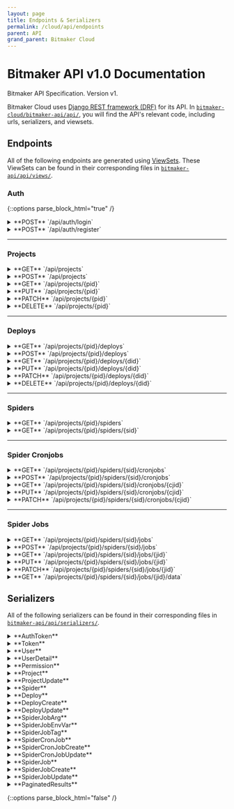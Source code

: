 ```yaml
---
layout: page
title: Endpoints & Serializers
permalink: /cloud/api/endpoints
parent: API
grand_parent: Bitmaker Cloud
---
```


# Bitmaker API v1.0 Documentation
Bitmaker API Specification. Version v1.

Bitmaker Cloud uses [Django REST framework (DRF)](https://www.django-rest-framework.org/) for its API.
In [`bitmaker-cloud/bitmaker-api/api/`](https://github.com/bitmakerla/bitmaker-cloud/tree/main/bitmaker-api/api/),
you will find the API's relevant code, including urls, serializers, and viewsets.

## Endpoints

All of the following endpoints are generated using [ViewSets](https://www.django-rest-framework.org/api-guide/viewsets/).
These ViewSets can be found in their corresponding files in [`bitmaker-api/api/views/`](https://github.com/bitmakerla/bitmaker-cloud/tree/main/bitmaker-api/api/views).

### Auth

{::options parse_block_html="true" /}

<details>
<summary markdown="span">**POST** `/api/auth/login`</summary>

#### **Description**
Login.

##### **Parameters**

| Name | Located in | Required | Schema |
| ---- | ---------- | -------- | ---- |
| data | body | Yes | [AuthToken](#authtoken) |

##### **Responses**

| Code | Schema |
| ---- | ------ |
| 200 | [Token](#token) |

</details>

<details>
<summary markdown="span">**POST** `/api/auth/register`</summary>

#### **Description**
Register.

#### **Method:** POST

##### **Parameters**

| Name | Located in | Required | Schema |
| ---- | ---------- | -------- | ---- |
| data | body | Yes | [User](#user) |

##### **Responses**

| Code | Schema |
| ---- | ------ |
| 200 | [Token](#token) |

</details>

---

### Projects

<details>
<summary markdown="span">**GET** `/api/projects`</summary>

#### **Description**
List projects.

#### **Method:** GET

##### **Parameters**

| Name | Located in | Description | Required | Schema |
| ---- | ---------- | ----------- | -------- | ---- |
| page | query | A page number within the paginated result set. | No | integer |
| page_size | query | Number of results to return per page. | No | integer |

##### **Responses**

| Code | Schema |
| ---- | ------ |
| 200 | [PaginatedResults](#paginatedresults)[[Project](#project)] |

</details>

<details>
<summary markdown="span">**POST** `/api/projects`</summary>

#### **Description**
Create project.

#### **Method:** POST

##### **Parameters**

| Name | Located in | Required | Schema |
| ---- | ---------- | -------- | ---- |
| data | body | Yes | [Project](#project) |

##### **Responses**

| Code | Schema |
| ---- | ------ |
| 201 | [Project](#project) |

</details>

<details>
<summary markdown="span">**GET** `/api/projects/{pid}`</summary>

#### **Description**
Get project.

#### **Method:** GET

##### **Parameters**

| Name | Located in | Required | Schema |
| ---- | ---------- | -------- | ---- |
| pid | path | Yes | string |

##### **Responses**

| Code | Schema |
| ---- | ------ |
| 200 | [Project](#project) |

</details>

<details>
<summary markdown="span">**PUT** `/api/projects/{pid}`</summary>

#### **Description**
Update project.

#### **Method:** PUT

Update Project information

##### **Parameters**

| Name | Located in | Required | Schema |
| ---- | ---------- | -------- | ---- |
| pid | path | Yes | string |
| data | body | Yes | [ProjectUpdate](#projectupdate) |

##### **Responses**

| Code | Schema |
| ---- | ------ |
| 200 | [ProjectUpdate](#projectupdate) |

</details>

<details>
<summary markdown="span">**PATCH** `/api/projects/{pid}`</summary>

#### **Description**
Partial update project.

#### **Method:** PATCH

##### **Parameters**

| Name | Located in | Required | Schema |
| ---- | ---------- | -------- | ---- |
| pid | path | Yes | string |
| data | body | Yes | [Project](#project) |

##### **Responses**

| Code | Schema |
| ---- | ------ |
| 200 | [Project](#project) |

</details>

<details>
<summary markdown="span">**DELETE** `/api/projects/{pid}`</summary>

#### **Description**
Delete project.

#### **Method:** DELETE

##### **Parameters**

| Name | Located in | Required | Schema |
| ---- | ---------- | -------- | ---- |
| pid | path | Yes | string |

##### **Responses**

| Code |
| ---- |
| 204 |

</details>

---

### Deploys

<details>
<summary markdown="span">**GET** `/api/projects/{pid}/deploys`</summary>

#### **Description**
List project deploys.

#### **Method:** GET

##### **Parameters**

| Name | Located in | Description | Required | Schema |
| ---- | ---------- | ----------- | -------- | ---- |
| pid | path |  | Yes | string |
| page | query | A page number within the paginated result set. | No | integer |
| page_size | query | Number of results to return per page. | No | integer |

##### **Responses**

| Code | Schema |
| ---- | ------ |
| 200 | [PaginatedResults](#paginatedresults)[[Deploy](#deploy)] |

</details>

<details>
<summary markdown="span">**POST** `/api/projects/{pid}/deploys`</summary>

#### **Description**
Create project deploy.

#### **Method:** POST

Create a new Deploy

##### **Parameters**

| Name | Located in | Required | Schema |
| ---- | ---------- | -------- | ---- |
| pid | path | Yes | string |
| data | body | Yes | [DeployCreate](#deploycreate) |

##### **Responses**

| Code | Schema |
| ---- | ------ |
| 201 | [DeployCreate](#deploycreate) |

</details>

<details>
<summary markdown="span">**GET** `/api/projects/{pid}/deploys/{did}`</summary>

#### **Description**
Create project deploy.

#### **Method:** GET

##### **Parameters**

| Name | Located in | Description | Required | Schema |
| ---- | ---------- | ----------- | -------- | ---- |
| did | path | A unique integer value identifying this deploy. | Yes | integer |
| pid | path |  | Yes | string |

##### **Responses**

| Code | Schema |
| ---- | ------ |
| 200 | [Deploy](#deploy) |

</details>

<details>
<summary markdown="span">**PUT** `/api/projects/{pid}/deploys/{did}`</summary>

#### **Description**
Update project deploy.

#### **Method:** PUT

##### **Parameters**

| Name | Located in | Description | Required | Schema |
| ---- | ---------- | ----------- | -------- | ---- |
| did | path | A unique integer value identifying this deploy. | Yes | integer |
| pid | path |  | Yes | string |
| data | body |  | Yes | [DeployUpdate](#deployupdate) |

##### **Responses**

| Code | Schema |
| ---- | ------ |
| 200 | [DeployUpdate](#deployupdate) |

</details>

<details>
<summary markdown="span">**PATCH** `/api/projects/{pid}/deploys/{did}`</summary>

#### **Description**
Partial update project deploy.

#### **Method:** PATCH

##### **Parameters**

| Name | Located in | Description | Required | Schema |
| ---- | ---------- | ----------- | -------- | ---- |
| did | path | A unique integer value identifying this deploy. | Yes | integer |
| pid | path |  | Yes | string |
| data | body |  | Yes | [Deploy](#deploy) |

##### **Responses**

| Code | Schema |
| ---- | ------ |
| 200 | [Deploy](#deploy) |

</details>

<details>
<summary markdown="span">**DELETE** `/api/projects/{pid}/deploys/{did}`</summary>

#### **Description**
Delete project deploy.

#### **Method:** DELETE

##### **Parameters**

| Name | Located in | Description | Required | Schema |
| ---- | ---------- | ----------- | -------- | ---- |
| did | path | A unique integer value identifying this deploy. | Yes | integer |
| pid | path |  | Yes | string |

##### **Responses**

| Code |
| ---- |
| 204 |

</details>

---

### Spiders

<details>
<summary markdown="span">**GET** `/api/projects/{pid}/spiders`</summary>

#### **Description**
List project spiders.

#### **Method:** GET

##### **Parameters**

| Name | Located in | Description | Required | Schema |
| ---- | ---------- | ----------- | -------- | ---- |
| pid | path |  | Yes | string |
| page | query | A page number within the paginated result set. | No | integer |
| page_size | query | Number of results to return per page. | No | integer |

##### **Responses**

| Code | Schema |
| ---- | ------ |
| 200 | [PaginatedResults](#paginatedresults)[[Spider](#spider)] |

</details>

<details>
<summary markdown="span">**GET** `/api/projects/{pid}/spiders/{sid}`</summary>

#### **Description**
Get project spider.

#### **Method:** GET

##### **Parameters**

| Name | Located in | Required | Schema |
| ---- | ---------- | -------- | ---- |
| pid | path | Yes | string |
| sid | path | Yes | string |

##### **Responses**

| Code | Schema |
| ---- | ------ |
| 200 | [Spider](#spider) |

</details>

---

### Spider Cronjobs

<details>
<summary markdown="span">**GET** `/api/projects/{pid}/spiders/{sid}/cronjobs`</summary>

#### **Description**
List spider cronjobs.

#### **Method:** GET

##### **Parameters**

| Name | Located in | Description | Required | Schema |
| ---- | ---------- | ----------- | -------- | ---- |
| pid | path |  | Yes | string |
| sid | path |  | Yes | string |
| tag | query | Cronjob tag. | No | string |
| page | query | A page number within the paginated result set. | No | integer |
| page_size | query | Number of results to return per page. | No | integer |

##### **Responses**

| Code | Schema |
| ---- | ------ |
| 200 | [PaginatedResults](#paginatedresults)[[SpiderCronjob](#spidercronjob)] |

</details>

<details>
<summary markdown="span">**POST** `/api/projects/{pid}/spiders/{sid}/cronjobs`</summary>

#### **Description**
Create spider cronjob.

#### **Method:** POST

##### **Parameters**

| Name | Located in | Required | Schema |
| ---- | ---------- | -------- | ---- |
| pid | path | Yes | string |
| sid | path | Yes | string |
| data | body | Yes | [SpiderCronJobCreate](#spidercronjobcreate) |

##### **Responses**

| Code | Schema |
| ---- | ------ |
| 201 | [SpiderCronJobCreate](#spidercronjobcreate) |

</details>

<details>
<summary markdown="span">**GET** `/api/projects/{pid}/spiders/{sid}/cronjobs/{cjid}`</summary>

#### **Description**
Get spider cronjob.

#### **Method:** GET

##### **Parameters**

| Name | Located in | Required | Schema |
| ---- | ---------- | -------- | ---- |
| cjid | path | Yes | string |
| pid | path | Yes | string |
| sid | path | Yes | string |

##### **Responses**

| Code | Schema |
| ---- | ------ |
| 200 | [SpiderCronJob](#spidercronjob) |

</details>

<details>
<summary markdown="span">**PUT** `/api/projects/{pid}/spiders/{sid}/cronjobs/{cjid}`</summary>

#### **Description**
Update spider cronjob.

#### **Method:** PUT

##### **Parameters**

| Name | Located in | Required | Schema |
| ---- | ---------- | -------- | ---- |
| cjid | path | Yes | string |
| pid | path | Yes | string |
| sid | path | Yes | string |
| data | body | Yes | [SpiderCronJobUpdate](#spidercronjobupdate) |

##### **Responses**

| Code | Schema |
| ---- | ------ |
| 200 | [SpiderCronJobUpdate](#spidercronjobupdate) |

</details>

<details>
<summary markdown="span">**PATCH** `/api/projects/{pid}/spiders/{sid}/cronjobs/{cjid}`</summary>

#### **Description**
Partial update spider cronjob.

#### **Method:** PATCH

##### **Parameters**

| Name | Located in | Required | Schema |
| ---- | ---------- | -------- | ---- |
| cjid | path | Yes | string |
| pid | path | Yes | string |
| sid | path | Yes | string |
| data | body | Yes | [SpiderCronJob](#spidercronjob) |

##### **Responses**

| Code | Schema |
| ---- | ------ |
| 200 | [SpiderCronJob](#spidercronjob) |

</details>

---

### Spider Jobs

<details>
<summary markdown="span">**GET** `/api/projects/{pid}/spiders/{sid}/jobs`</summary>

#### **Description**
List spider jobs.

#### **Method:** GET

##### **Parameters**

| Name | Located in | Description | Required | Schema |
| ---- | ---------- | ----------- | -------- | ---- |
| pid | path |  | Yes | string |
| sid | path |  | Yes | string |
| cronjob | query | Cronjob | No | number |
| status | query | Job status | No | string |
| tag | query | Job tag | No | string |
| page | query | A page number within the paginated result set. | No | integer |
| page_size | query | Number of results to return per page. | No | integer |

##### **Responses**

| Code | Schema |
| ---- | ------ |
| 200 | [PaginatedResults](#paginatedresults)[[SpiderJob](#spiderjob)] |

</details>

<details>
<summary markdown="span">**POST** `/api/projects/{pid}/spiders/{sid}/jobs`</summary>

#### **Description**
Create spider job.

#### **Method:** POST

##### **Parameters**

| Name | Located in | Required | Schema |
| ---- | ---------- | -------- | ---- |
| pid | path | Yes | string |
| sid | path | Yes | string |
| data | body | Yes | [SpiderJobCreate](#spiderjobcreate) |
| async | query | No | boolean |

##### **Responses**

| Code | Schema |
| ---- | ------ |
| 201 | [SpiderJobCreate](#spiderjobcreate) |

</details>

<details>
<summary markdown="span">**GET** `/api/projects/{pid}/spiders/{sid}/jobs/{jid}`</summary>

#### **Description**
Get spider job.

#### **Method:** GET

##### **Parameters**

| Name | Located in | Description | Required | Schema |
| ---- | ---------- | ----------- | -------- | ---- |
| jid | path | A unique integer value identifying this spider job. | Yes | integer |
| pid | path |  | Yes | string |
| sid | path |  | Yes | string |

##### **Responses**

| Code | Schema |
| ---- | ------ |
| 200 | [SpiderJob](#spiderjob) |

</details>

<details>
<summary markdown="span">**PUT** `/api/projects/{pid}/spiders/{sid}/jobs/{jid}`</summary>

#### **Description**
Update spider job.

#### **Method:** PUT

##### **Parameters**

| Name | Located in | Description | Required | Schema |
| ---- | ---------- | ----------- | -------- | ---- |
| jid | path | A unique integer value identifying this spider job. | Yes | integer |
| pid | path |  | Yes | string |
| sid | path |  | Yes | string |
| data | body |  | Yes | [SpiderJobUpdate](#spiderjobupdate) |

##### **Responses**

| Code | Schema |
| ---- | ------ |
| 200 | [SpiderJobUpdate](#spiderjobupdate) |

</details>

<details>
<summary markdown="span">**PATCH** `/api/projects/{pid}/spiders/{sid}/jobs/{jid}`</summary>

#### **Description**
Partial update spider job.

#### **Method:** PATCH

##### **Parameters**

| Name | Located in | Description | Required | Schema |
| ---- | ---------- | ----------- | -------- | ---- |
| jid | path | A unique integer value identifying this spider job. | Yes | integer |
| pid | path |  | Yes | string |
| sid | path |  | Yes | string |
| data | body |  | Yes | [SpiderJob](#spiderjob) |

##### **Responses**

| Code | Schema |
| ---- | ------ |
| 200 | [SpiderJob](#spiderjob) |

</details>

<details>
<summary markdown="span">**GET** `/api/projects/{pid}/spiders/{sid}/jobs/{jid}/data`</summary>

#### **Description**
Get job data.

#### **Method:** GET

##### **Parameters**

| Name | Located in | Description | Required | Schema |
| ---- | ---------- | ----------- | -------- | ---- |
| jid | path |  | Yes | string |
| pid | path |  | Yes | string |
| sid | path |  | Yes | string |
| page | query | A page number within the paginated result set. | No | integer |
| page_size | query | Number of results to return per page. | No | integer |
| type | query | Spider job data type. | No | string |

##### **Responses**

| Code | Schema |
| ---- | ------ |
| 200 | [PaginatedResults](#paginatedresults)[] |

</details>

## Serializers

All of the following serializers can be found in their corresponding files
in [`bitmaker-api/api/serializers/`](https://github.com/bitmakerla/bitmaker-cloud/tree/main/bitmaker-api/api/serializers).

<details>
<summary markdown="span" id="authtoken">**AuthToken**</summary>

| Name | Type | Required |
| ---- | ---- | -------- |
| username | string | Yes |
| password | string | Yes |

</details>

<details>
<summary markdown="span" id="token">**Token**</summary>

| Name | Type | Required |
| ---- | ---- | -------- |
| user | string | No |
| key | string | Yes |

</details>

<details>
<summary markdown="span" id="user">**User**</summary>

| Name | Type | Description | Required |
| ---- | ---- | ----------- | -------- |
| id | integer |  | No |
| email | string (email) |  | No |
| username | string | Required. 150 characters or fewer. Letters, digits and @/./+/-/_ only. | Yes |
| password | string |  | Yes |

</details>

<details>
<summary markdown="span" id="userdetail">**UserDetail**</summary>

| Name | Type | Description | Required |
| ---- | ---- | ----------- | -------- |
| username | string | Required. 150 characters or fewer. Letters, digits and @/./+/-/_ only. | Yes |
| email | string (email) |  | No |

</details>

<details>
<summary markdown="span" id="permission">**Permission**</summary>

| Name | Type | Description | Required |
| ---- | ---- | ----------- | -------- |
| user | [UserDetail](#userdetail) |  | No |
| permission | string | _Enum:_ `"EDITOR"`, `"VIEWER"`, `"OWNER"` | No |

</details>

<details>
<summary markdown="span" id="project">**Project**</summary>

| Name | Type | Required |
| ---- | ---- | -------- |
| pid | string (uuid) | No |
| name | string | Yes |
| container_image | string | No |
| users | [ [Permission](#permission) ] | No |

</details>

<details>
<summary markdown="span" id="projectupdate">**ProjectUpdate**</summary>

| Name | Type | Description | Required |
| ---- | ---- | ----------- | -------- |
| pid | string (uuid) |  | No |
| name | string |  | Yes |
| users | [ [UserDetail](#userdetail) ] |  | No |
| email | string (email) |  | No |
| action | string | _Enum:_ `"remove"`, `"add"` | No |
| permission | string | _Enum:_ `"EDITOR"`, `"VIEWER"` | No |

</details>

<details>
<summary markdown="span" id="spider">**Spider**</summary>

| Name | Type | Required |
| ---- | ---- | -------- |
| sid | integer | No |
| name | string | Yes |
| project | string (uuid) | Yes |

</details>

<details>
<summary markdown="span" id="deploy">**Deploy**</summary>

| Name | Type | Description | Required |
| ---- | ---- | ----------- | -------- |
| did | integer |  | No |
| project | string (uuid) |  | Yes |
| user | [UserDetail](#userdetail) |  | Yes |
| status | string | _Enum:_ `"SUCCESS"`, `"BUILDING"`, `"FAILURE"`, `"CANCELED"` | No |
| spiders | [ [Spider](#spider) ] |  | No |
| created | dateTime |  | No |

</details>

<details>
<summary markdown="span" id="deploycreate">**DeployCreate**</summary>

| Name | Type | Description | Required |
| ---- | ---- | ----------- | -------- |
| did | integer |  | No |
| status | string | _Enum:_ `"SUCCESS"`, `"BUILDING"`, `"FAILURE"`, `"CANCELED"` | No |
| created | dateTime |  | No |
| project_zip | string (uri) |  | No |

</details>

<details>
<summary markdown="span" id="deployupdate">**DeployUpdate**</summary>

| Name | Type | Description | Required |
| ---- | ---- | ----------- | -------- |
| did | integer |  | No |
| status | string | _Enum:_ `"SUCCESS"`, `"BUILDING"`, `"FAILURE"`, `"CANCELED"` | No |
| spiders_names | [ string ] |  | No |

</details>

<details>
<summary markdown="span" id="spiderjobarg">**SpiderJobArg**</summary>

| Name | Type | Required |
| ---- | ---- | -------- |
| name | string | Yes |
| value | string | Yes |

</details>

<details>
<summary markdown="span" id="spiderjobenvvar">**SpiderJobEnvVar**</summary>

| Name | Type | Required |
| ---- | ---- | -------- |
| name | string | Yes |
| value | string | Yes |

</details>

<details>
<summary markdown="span" id="spiderjobtag">**SpiderJobTag**</summary>

| Name | Type | Required |
| ---- | ---- | -------- |
| name | string | Yes |

</details>

<details>
<summary markdown="span" id="spidercronjob">**SpiderCronJob**</summary>

| Name | Type | Description | Required |
| ---- | ---- | ----------- | -------- |
| cjid | integer |  | No |
| spider | integer |  | Yes |
| created | dateTime |  | No |
| name | string |  | No |
| cargs | [ [SpiderJobArg](#spiderjobarg) ] |  | No |
| cenv_vars | [ [SpiderJobEnvVar](#spiderjobenvvar) ] |  | No |
| ctags | [ [SpiderJobTag](#spiderjobtag) ] |  | No |
| schedule | string |  | No |
| status | string | _Enum:_ `"ACTIVE"`, `"DISABLED"` | No |
| unique_collection | boolean |  | No |

</details>

<details>
<summary markdown="span" id="spidercronjobcreate">**SpiderCronJobCreate**</summary>

| Name | Type | Required |
| ---- | ---- | -------- |
| cjid | integer | No |
| name | string | No |
| cargs | [ [SpiderJobArg](#spiderjobarg) ] | No |
| cenv_vars | [ [SpiderJobEnvVar](#spiderjobenvvar) ] | No |
| ctags | [ [SpiderJobTag](#spiderjobtag) ] | No |
| schedule | string | No |
| unique_collection | boolean | No |

</details>

<details>
<summary markdown="span" id="spidercronjobupdate">**SpiderCronJobUpdate**</summary>

| Name | Type | Description | Required |
| ---- | ---- | ----------- | -------- |
| cjid | integer |  | No |
| status | string | _Enum:_ `"ACTIVE"`, `"DISABLED"` | No |
| schedule | string |  | No |
| unique_collection | boolean |  | No |

</details>

<details>
<summary markdown="span" id="spiderjob">**SpiderJob**</summary>

| Name | Type | Required |
| ---- | ---- | -------- |
| jid | integer | No |
| spider | integer | Yes |
| created | dateTime | No |
| name | string | No |
| args | [ [SpiderJobArg](#spiderjobarg) ] | No |
| env_vars | [ [SpiderJobEnvVar](#spiderjobenvvar) ] | No |
| tags | [ [SpiderJobTag](#spiderjobtag) ] | No |
| job_status | string | No |
| cronjob | integer | No |

</details>

<details>
<summary markdown="span" id="spiderjobcreate">**SpiderJobCreate**</summary>

| Name | Type | Required |
| ---- | ---- | -------- |
| jid | integer | No |
| name | string | No |
| args | [ [SpiderJobArg](#spiderjobarg) ] | No |
| env_vars | [ [SpiderJobEnvVar](#spiderjobenvvar) ] | No |
| tags | [ [SpiderJobTag](#spiderjobtag) ] | No |
| job_status | string | No |
| cronjob | integer | No |

</details>

<details>
<summary markdown="span" id="spiderjobupdate">**SpiderJobUpdate**</summary>

| Name | Type | Description | Required |
| ---- | ---- | ----------- | -------- |
| jid | integer |  | No |
| status | string | _Enum:_ `"IN_QUEUE"`, `"WAITING"`, `"RUNNING"`, `"STOPPED"`, `"INCOMPLETE"`, `"CANCELLED"`, `"COMPLETED"`, `"ERROR"` | No |

</details>

<details>
<summary markdown="span" id="paginatedresults">**PaginatedResults**</summary>

| Name | Type | Description | Required |
| ---- | ---- | ----------- | -------- |
| count | integer |  | Yes |
| next | string($uri) |  | No |
| previous | string($uri) |  | No |
| results | [object] | The type of this attribute will vary throughout the documentation. This is an array of objects, depending on what object is being queried. | yes |

</details>

{::options parse_block_html="false" /}
